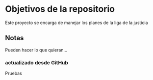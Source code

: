 # Objetivos de la repositorio

Este proyecto se encarga de manejar los planes de la liga de la justicia


## Notas
Pueden hacer lo que quieran...

### actualizado desde GitHub
Pruebas
